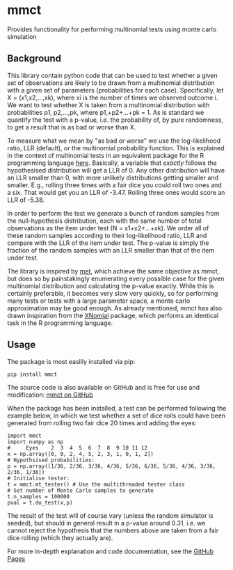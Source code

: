 # mmct

Provides functionality for performing multinomial tests using monte carlo simulation

## Background

This library contain python code that can be used to test whether a given set of observations are likely to be drawn from a multinomial distribution with a given set of parameters \(probabilities for each case\). Specifically, let X = \(x1,x2,...,xk\), where xi is the number of times we observed outcome i. We want to test whether X is taken from a multinomial distribution with probabilities p1, p2,...,pk, where p1,+p2+...+pk = 1. As is standard we quantify the test with a p-value, i.e. the probability of, by pure randomness, to get a result that is as bad or worse than X.

To measure what we mean by "as bad or worse" we use the log-likelihood ratio, LLR (default), or the multinomial probability function. This is explained in the context of multinomial tests in an equivalent package for the R programming language [here](https://cran.r-project.org/web/packages/XNomial/vignettes/XNomial.html). Basically, a variable that _exactly_ follows the hypothesised distribution will get a LLR of 0. Any other distribution will have an LLR smaller than 0, with more unlikely distributions getting smaller and smaller. E.g., rolling three times with a fair dice you could roll two ones and a six. That would get you an LLR of -3.47. Rolling three ones would score an LLR of -5.38.

In order to perform the test we generate a bunch of random samples from the null-hypothesis distribution, each with the same number of total observations as the item under test \(N = x1+x2+...+xk\). We order all of these random samples according to their log-likelihood ratio, LLR and compare with the LLR of the item under test. The p-value is simply the fraction of the random samples with an LLR smaller than that of the item under test.

The library is inspired by [met](https://pypi.org/project/met/), which achieve the same objective as mmct, but does so by painstakingly enumerating every possible case for the given multinomial distribution and calculating the p-value exactly. While this is certainly preferable, it becomes very slow very quickly, so for performing many tests or tests with a large parameter space, a monte carlo approximation may be good enough. As already mentioned, mmct has also drawn inspiration from the [XNomial](https://cran.r-project.org/web/packages/XNomial/vignettes/XNomial.html) package, which performs an identical task in the R programming language.

## Usage

The package is most easlily installed via pip:

```text
pip install mmct
```

The source code is also available on GitHub and is free for use and modification: [mmct on GitHub](https://github.com/cwand/mmct/)

When the package has been installed, a test can be performed following the example below, in which we test whether a set of dice rolls could have been generated from rolling two fair dice 20 times and adding the eyes:

```text
import mmct
import numpy as np
#     Eyes    2  3  4  5  6  7  8  9 10 11 12
x = np.array([0, 0, 2, 4, 5, 2, 3, 1, 0, 1, 2])
# Hypothsised probabilities:
p = np.array([1/36, 2/36, 3/36, 4/36, 5/36, 6/36, 5/36, 4/36, 3/36, 2/36, 1/36])
# Initialise tester:
t = mmct.mt_tester() # Use the multithreaded tester class
# Set number of Monte Carlo samples to generate
t.n_samples = 100000
pval = t.do_test(x,p)
```

The result of the test will of course vary \(unless the random simulator is seeded\), but should in general result in a p-value around 0.31, i.e. we cannot reject the hypothesis that the numbers above are taken from a fair dice rolling \(which they actually are\).

For more in-depth explanation and code documentation, see the [GitHub Pages](https://cwand.github.io/mmct/)
